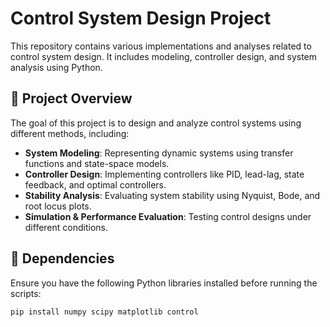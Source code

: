 
# Control System Design Project

This repository contains various implementations and analyses related to control system design. It includes modeling, controller design, and system analysis using Python.

## 📌 Project Overview

The goal of this project is to design and analyze control systems using different methods, including:

- **System Modeling**: Representing dynamic systems using transfer functions and state-space models.
- **Controller Design**: Implementing controllers like PID, lead-lag, state feedback, and optimal controllers.
- **Stability Analysis**: Evaluating system stability using Nyquist, Bode, and root locus plots.
- **Simulation & Performance Evaluation**: Testing control designs under different conditions.

## 🔧 Dependencies

Ensure you have the following Python libraries installed before running the scripts:

```bash
pip install numpy scipy matplotlib control
